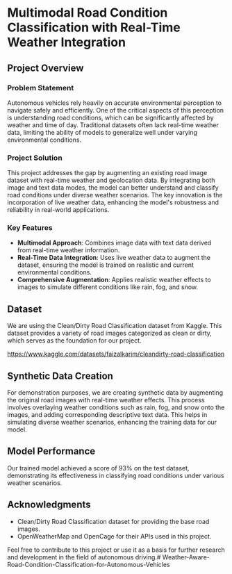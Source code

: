 # Multimodal Road Condition Classification with Real-Time Weather Integration

## Project Overview

### Problem Statement

Autonomous vehicles rely heavily on accurate environmental perception to navigate safely and efficiently. One of the critical aspects of this perception is understanding road conditions, which can be significantly affected by weather and time of day. Traditional datasets often lack real-time weather data, limiting the ability of models to generalize well under varying environmental conditions.

### Project Solution

This project addresses the gap by augmenting an existing road image dataset with real-time weather and geolocation data. By integrating both image and text data modes, the model can better understand and classify road conditions under diverse weather scenarios. The key innovation is the incorporation of live weather data, enhancing the model's robustness and reliability in real-world applications.

### Key Features

* **Multimodal Approach**: Combines image data with text data derived from real-time weather information.
* **Real-Time Data Integration**: Uses live weather data to augment the dataset, ensuring the model is trained on realistic and current environmental conditions.
* **Comprehensive Augmentation**: Applies realistic weather effects to images to simulate different conditions like rain, fog, and snow.

## Dataset

We are using the Clean/Dirty Road Classification dataset from Kaggle. This dataset provides a variety of road images categorized as clean or dirty, which serves as the foundation for our project.

https://www.kaggle.com/datasets/faizalkarim/cleandirty-road-classification

## Synthetic Data Creation

For demonstration purposes, we are creating synthetic data by augmenting the original road images with real-time weather effects. This process involves overlaying weather conditions such as rain, fog, and snow onto the images, and adding corresponding descriptive text data. This helps in simulating diverse weather scenarios, enhancing the training data for our model.

## Model Performance

Our trained model achieved a score of 93% on the test dataset, demonstrating its effectiveness in classifying road conditions under various weather scenarios.

## Acknowledgments

- Clean/Dirty Road Classification dataset for providing the base road images.
- OpenWeatherMap and OpenCage for their APIs used in this project.

Feel free to contribute to this project or use it as a basis for further research and development in the field of autonomous driving.# Weather-Aware-Road-Condition-Classification-for-Autonomous-Vehicles
